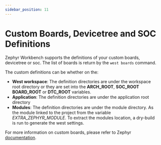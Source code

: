 ```yaml
---
sidebar_position: 11
---
```

# Custom Boards, Devicetree and SOC Definitions

Zephyr Workbench supports the definitions of your custom boards, devicetree or soc. The list of boards is return by the `west boards` command.

The custom definitions can be whether on the:
- **West workspace**: The definition directories are under the workspace root directory or they are set into the **ARCH_ROOT**, **SOC_ROOT** **BOARD_ROOT** or **DTC_ROOT** variables.
- **Application**: The definition directories are under the application root directory
- **Modules**: The definition directories are under the module directory. As the module linked to the project from the variable *EXTRA_ZEPHYR_MODULE*. To extract the modules location, a dry-build is run to generate the west settings.

For more information on custom boards, please refer to Zephyr [documentation](https://docs.zephyrproject.org/latest/develop/application/index.html#custom-board-devicetree-and-soc-definitions).